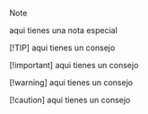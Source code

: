 > [!NOTE]
> aqui tienes una nota especial
>
> [!TIP]
> aqui tienes un consejo
>
> [!important]
> aqui tienes un consejo
>
> [!warning]
> aqui tienes un consejo
>
> [!caution]
> aqui tienes un consejo
